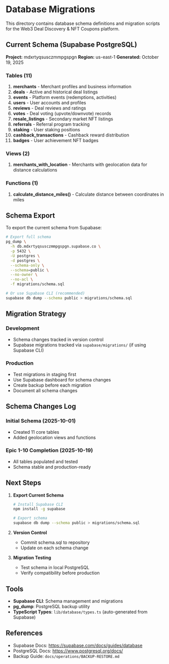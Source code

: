# Database Migrations

This directory contains database schema definitions and migration scripts for the Web3 Deal Discovery & NFT Coupons platform.

## Current Schema (Supabase PostgreSQL)

**Project:** mdxrtyqsusczmmpgspgn
**Region:** us-east-1
**Generated:** October 19, 2025

### Tables (11)

1. **merchants** - Merchant profiles and business information
2. **deals** - Active and historical deal listings
3. **events** - Platform events (redemptions, activities)
4. **users** - User accounts and profiles
5. **reviews** - Deal reviews and ratings
6. **votes** - Deal voting (upvote/downvote) records
7. **resale_listings** - Secondary market NFT listings
8. **referrals** - Referral program tracking
9. **staking** - User staking positions
10. **cashback_transactions** - Cashback reward distribution
11. **badges** - User achievement NFT badges

### Views (2)

1. **merchants_with_location** - Merchants with geolocation data for distance calculations

### Functions (1)

1. **calculate_distance_miles()** - Calculate distance between coordinates in miles

## Schema Export

To export the current schema from Supabase:

```bash
# Export full schema
pg_dump \
  -h db.mdxrtyqsusczmmpgspgn.supabase.co \
  -p 5432 \
  -U postgres \
  -d postgres \
  --schema-only \
  --schema=public \
  --no-owner \
  --no-acl \
  -f migrations/schema.sql

# Or use Supabase CLI (recommended)
supabase db dump --schema public > migrations/schema.sql
```

## Migration Strategy

### Development
- Schema changes tracked in version control
- Supabase migrations tracked via `supabase/migrations/` (if using Supabase CLI)

### Production
- Test migrations in staging first
- Use Supabase dashboard for schema changes
- Create backup before each migration
- Document all schema changes

## Schema Changes Log

### Initial Schema (2025-10-01)
- Created 11 core tables
- Added geolocation views and functions

### Epic 1-10 Completion (2025-10-19)
- All tables populated and tested
- Schema stable and production-ready

## Next Steps

1. **Export Current Schema**
   ```bash
   # Install Supabase CLI
   npm install -g supabase

   # Export schema
   supabase db dump --schema public > migrations/schema.sql
   ```

2. **Version Control**
   - Commit schema.sql to repository
   - Update on each schema change

3. **Migration Testing**
   - Test schema in local PostgreSQL
   - Verify compatibility before production

## Tools

- **Supabase CLI**: Schema management and migrations
- **pg_dump**: PostgreSQL backup utility
- **TypeScript Types**: `lib/database/types.ts` (auto-generated from Supabase)

## References

- Supabase Docs: https://supabase.com/docs/guides/database
- PostgreSQL Docs: https://www.postgresql.org/docs/
- Backup Guide: `docs/operations/BACKUP-RESTORE.md`
